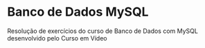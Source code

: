 # Banco de Dados MySQL
Resolução de exercícios do curso de Banco de Dados com MySQL desenvolvido pelo Curso em Vídeo
